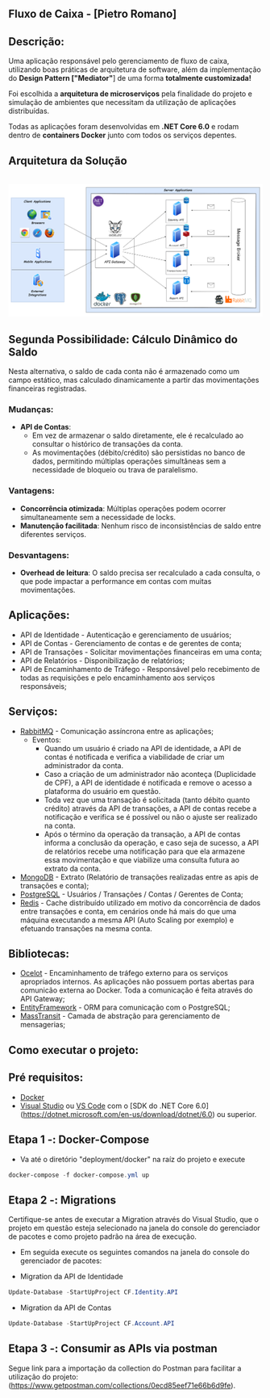 ## Fluxo de Caixa - [Pietro Romano]

## Descrição:
Uma aplicação responsável pelo gerenciamento de fluxo de caixa, utilizando boas práticas de arquitetura de software, além da implementação do **Design Pattern ["Mediator"**] de uma forma **totalmente customizada!**


Foi escolhida a **arquitetura de microserviços** pela finalidade do projeto e simulação de ambientes que necessitam da utilização de aplicações distribuídas.

Todas as aplicações foram desenvolvidas em **.NET Core 6.0** e rodam dentro de **containers Docker** junto com todos os serviços depentes.

## Arquitetura da Solução
</br>
<img src="https://github.com/pietrodeluca1997/cash-flow/blob/master/documents/Cash%20Flow%20Solution%20Architecture.drawio.png?raw=true" />
</br>

## Segunda Possibilidade: Cálculo Dinâmico do Saldo

Nesta alternativa, o saldo de cada conta não é armazenado como um campo estático, mas calculado dinamicamente a partir das movimentações financeiras registradas.

### Mudanças:
* **API de Contas**:
  * Em vez de armazenar o saldo diretamente, ele é recalculado ao consultar o histórico de transações da conta.
  * As movimentações (débito/crédito) são persistidas no banco de dados, permitindo múltiplas operações simultâneas sem a necessidade de bloqueio ou trava de paralelismo.
  
### Vantagens:
* **Concorrência otimizada**: Múltiplas operações podem ocorrer simultaneamente sem a necessidade de locks.
* **Manutenção facilitada**: Nenhum risco de inconsistências de saldo entre diferentes serviços.

### Desvantagens:
* **Overhead de leitura**: O saldo precisa ser recalculado a cada consulta, o que pode impactar a performance em contas com muitas movimentações.


## Aplicações:
* API de Identidade - Autenticação e gerenciamento de usuários;
* API de Contas - Gerenciamento de contas e de gerentes de conta;
* API de Transações - Solicitar movimentações financeiras em uma conta;
* API de Relatórios - Disponibilização de relatórios;
* API de Encaminhamento de Tráfego - Responsável pelo recebimento de todas as requisições e pelo encaminhamento aos serviços responsáveis;


## Serviços:
* [RabbitMQ](https://www.rabbitmq.com/) - Comunicação assíncrona entre as aplicações;
  * Eventos: 
    * Quando um usuário é criado na API de identidade, a API de contas é notificada e verifica a viabilidade de criar um administrador da conta.
    * Caso a criação de um administrador não aconteça (Duplicidade de CPF), a API de identidade é notificada e remove o acesso a plataforma do usuário em questão.
    * Toda vez que uma transação é solicitada (tanto débito quanto crédito) através da API de transações, a API de contas recebe a notificação e verifica se é possível ou não o ajuste ser realizado na conta.
    * Após o término da operação da transação, a API de contas informa a conclusão da operação, e caso seja de sucesso, a API de relatórios recebe uma notificação para que ela armazene essa movimentação e que viabilize uma consulta futura ao extrato da conta.
* [MongoDB](https://www.mongodb.com/) - Extrato (Relatório de transações realizadas entre as apis de transações e conta);
* [PostgreSQL](https://www.postgresql.org/) - Usuários / Transações / Contas / Gerentes de Conta;
* [Redis](https://redis.com/) - Cache distribuído utilizado em motivo da concorrência de dados entre transações e conta, em cenários onde há mais do que uma máquina executando a mesma API (Auto Scaling por exemplo) e efetuando transações na mesma conta.


## Bibliotecas:
* [Ocelot](https://ocelot.readthedocs.io/en/latest/introduction/gettingstarted.html) - Encaminhamento de tráfego externo para os serviços apropriados internos. As aplicações não possuem portas abertas para comunicão externa ao Docker. Toda a comunicação é feita através do API Gateway;
* [EntityFramework](https://learn.microsoft.com/en-us/ef/) - ORM para comunicação com o PostgreSQL;
* [MassTransit](https://masstransit-project.com/) - Camada de abstração para gerenciamento de mensagerias;

## Como executar o projeto:

## Pré requisitos: 
* [Docker](https://www.docker.com/) 
* [Visual Studio](https://visualstudio.microsoft.com/pt-br/vs/) ou [VS Code](https://code.visualstudio.com/) com o [SDK do .NET Core 6.0]   (https://dotnet.microsoft.com/en-us/download/dotnet/6.0) ou superior.

## Etapa 1 -: Docker-Compose
* Va até o diretório "deployment/docker" na raíz do projeto e execute 
```powershell
docker-compose -f docker-compose.yml up
```

## Etapa 2 -: Migrations
Certifique-se antes de executar a Migration através do Visual Studio, que o projeto em questão esteja selecionado na janela do console do gerenciador de pacotes e como projeto padrão na área de execução.
* Em seguida execute os seguintes comandos na janela do console do gerenciador de pacotes:

* Migration da API de Identidade
```powershell
Update-Database -StartUpProject CF.Identity.API
```

* Migration da API de Contas
```powershell
Update-Database -StartUpProject CF.Account.API
```


## Etapa 3 -: Consumir as APIs via postman
Segue link para a importação da collection do Postman para facilitar a utilização do projeto: (https://www.getpostman.com/collections/0ecd85eef71e66b6d9fe).
